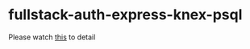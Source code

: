 # fullstack-auth-express-knex-psql
Please watch [this](https://www.youtube.com/watch?v=H7qkTzxk_0I) to detail
